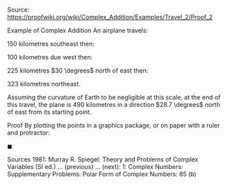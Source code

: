 # 

Source: https://proofwiki.org/wiki/Complex_Addition/Examples/Travel_2/Proof_2

Example of Complex Addition
An airplane travels:

$150$ kilometres southeast
then:

$100$ kilometres due west
then:

$225$ kilometres $30 \degrees$ north of east
then:

$323$ kilometres northeast.

Assuming the curvature of Earth to be negligible at this scale, at the end of this travel, the plane is $490$ kilometres in a direction $28.7 \degrees$ north of east from its starting point.


Proof
By plotting the points in a graphics package, or on paper with a ruler and protractor:




$\blacksquare$


Sources
1981: Murray R. Spiegel: Theory and Problems of Complex Variables (SI ed.) ... (previous) ... (next): $1$: Complex Numbers: Supplementary Problems: Polar Form of Complex Numbers: $85 \ \text {(b)}$




